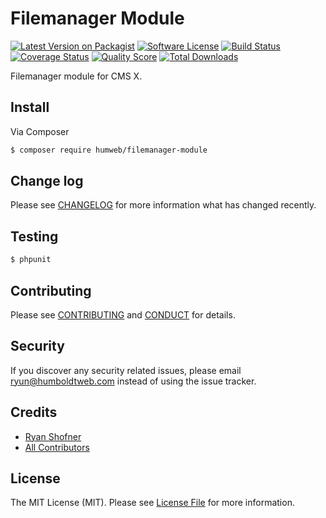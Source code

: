 # Filemanager Module

[![Latest Version on Packagist][ico-version]][link-packagist]
[![Software License][ico-license]](LICENSE.md)
[![Build Status][ico-travis]][link-travis]
[![Coverage Status][ico-scrutinizer]][link-scrutinizer]
[![Quality Score][ico-code-quality]][link-code-quality]
[![Total Downloads][ico-downloads]][link-downloads]

Filemanager module for CMS X.

## Install

Via Composer

``` bash
$ composer require humweb/filemanager-module
```

## Change log

Please see [CHANGELOG](CHANGELOG.md) for more information what has changed recently.

## Testing

``` bash
$ phpunit
```

## Contributing

Please see [CONTRIBUTING](.github/CONTRIBUTING.md) and [CONDUCT](CONDUCT.md) for details.

## Security

If you discover any security related issues, please email ryun@humboldtweb.com instead of using the issue tracker.

## Credits

- [Ryan Shofner][link-author]
- [All Contributors][link-contributors]

## License

The MIT License (MIT). Please see [License File](LICENSE.md) for more information.

[ico-version]: https://img.shields.io/packagist/v/humweb/filemanager-module.svg?style=flat-square
[ico-license]: https://img.shields.io/badge/license-MIT-brightgreen.svg?style=flat-square
[ico-travis]: https://img.shields.io/travis/humweb/filemanager-module/master.svg?style=flat-square
[ico-scrutinizer]: https://img.shields.io/scrutinizer/coverage/g/humweb/filemanager-module.svg?style=flat-square
[ico-code-quality]: https://img.shields.io/scrutinizer/g/humweb/filemanager-module.svg?style=flat-square
[ico-downloads]: https://img.shields.io/packagist/dt/humweb/filemanager-module.svg?style=flat-square

[link-packagist]: https://packagist.org/packages/humweb/filemanager-module
[link-travis]: https://travis-ci.org/humweb/filemanager-module
[link-scrutinizer]: https://scrutinizer-ci.com/g/humweb/filemanager-module/code-structure
[link-code-quality]: https://scrutinizer-ci.com/g/humweb/filemanager-module
[link-downloads]: https://packagist.org/packages/humweb/filemanager-module
[link-author]: https://github.com/ryun
[link-contributors]: ../../contributors
